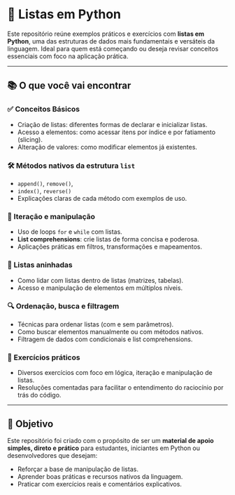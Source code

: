 # 📝 Listas em Python

Este repositório reúne exemplos práticos e exercícios com **listas em Python**, uma das estruturas de dados mais fundamentais e versáteis da linguagem. Ideal para quem está começando ou deseja revisar conceitos essenciais com foco na aplicação prática.

---

## 📚 O que você vai encontrar

### ✅ Conceitos Básicos
- Criação de listas: diferentes formas de declarar e inicializar listas.
- Acesso a elementos: como acessar itens por índice e por fatiamento (slicing).
- Alteração de valores: como modificar elementos já existentes.

### 🛠️ Métodos nativos da estrutura `list`
- `append()`, `remove()`,
- `index()`,  `reverse()`
- Explicações claras de cada método com exemplos de uso.

### 🔄 Iteração e manipulação
- Uso de loops `for` e `while` com listas.
- **List comprehensions**: crie listas de forma concisa e poderosa.
- Aplicações práticas em filtros, transformações e mapeamentos.

### 🧩 Listas aninhadas
- Como lidar com listas dentro de listas (matrizes, tabelas).
- Acesso e manipulação de elementos em múltiplos níveis.

### 🔍 Ordenação, busca e filtragem
- Técnicas para ordenar listas (com e sem parâmetros).
- Como buscar elementos manualmente ou com métodos nativos.
- Filtragem de dados com condicionais e list comprehensions.

### 🧠 Exercícios práticos
- Diversos exercícios com foco em lógica, iteração e manipulação de listas.
- Resoluções comentadas para facilitar o entendimento do raciocínio por trás do código.

---

## 🚀 Objetivo

Este repositório foi criado com o propósito de ser um **material de apoio simples, direto e prático** para estudantes, iniciantes em Python ou desenvolvedores que desejam:

- Reforçar a base de manipulação de listas.
- Aprender boas práticas e recursos nativos da linguagem.
- Praticar com exercícios reais e comentários explicativos.
